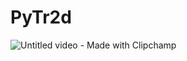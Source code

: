 # PyTr2d

![Untitled video - Made with Clipchamp](https://user-images.githubusercontent.com/95613937/178163043-c0ec5e21-aac7-448b-8147-4714302d22b0.gif)

